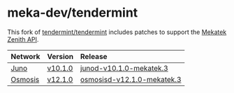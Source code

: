# meka-dev/tendermint

This fork of [tendermint/tendermint](https://github.com/tendermint/tendermint)
includes patches to support the [Mekatek Zenith API](https://api.mekatek.xyz).

| Network            | Version                    | Release                                               |
|:-------------------|:---------------------------|:------------------------------------------------------|
| [Juno][juno]       | [v10.1.0][juno-v10.1.0]    | [junod-v10.1.0-mekatek.3][juno-v10.1.0-release]       |
| [Osmosis][osmosis] | [v12.1.0][osmosis-v12.1.0] | [osmosisd-v12.1.0-mekatek.3][osmosis-v12.1.0-release] |


[juno]:                 https://github.com/CosmosContracts/juno
[juno-v10.1.0]:         https://github.com/CosmosContracts/juno/tree/v10.1.0
[juno-v10.1.0-release]: https://github.com/meka-dev/tendermint/releases/tag/mekatek%2Fjuno%2Fv10.1.0-3

[osmosis]:                 https://github.com/osmosis-labs/osmosis
[osmosis-v12.1.0]:         https://github.com/osmosis-labs/osmosis/tree/v12.1.0
[osmosis-v12.1.0-release]: https://github.com/meka-dev/tendermint/releases/tag/mekatek%2Fosmosis%2Fv12.1.0-3
